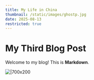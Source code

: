 ```yaml
---
title: My Life in China
thumbnail: /static/images/ghostp.jpg
date: 2025-08-13
restricted: true
---
```

# My Third Blog Post
Welcome to my blog! This is **Markdown**.

![|700x200](https://www.shutterstock.com/image-vector/modern-japanese-street-panoramic-banner-600nw-2372517977.jpg)